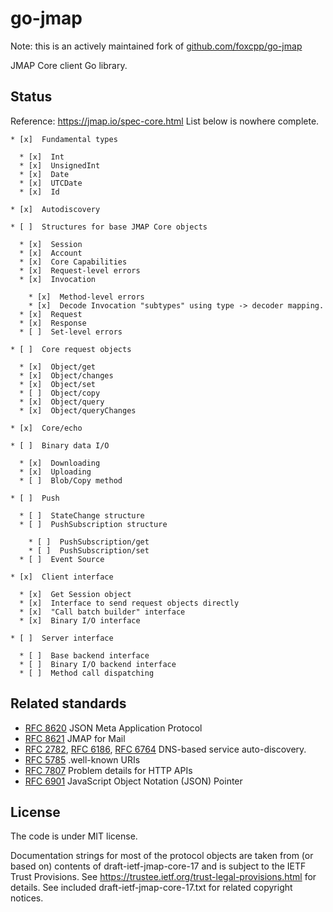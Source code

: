 # go-jmap

Note: this is an actively maintained fork of [github.com/foxcpp/go-jmap](https://github.com/foxcpp/go-jmap)

JMAP Core client Go library.

## Status
Reference: https://jmap.io/spec-core.html List below is nowhere complete.

    * [x]  Fundamental types
      
      * [x]  Int
      * [x]  UnsignedInt
      * [x]  Date
      * [x]  UTCDate
      * [x]  Id

    * [x]  Autodiscovery

    * [ ]  Structures for base JMAP Core objects
      
      * [x]  Session
      * [x]  Account
      * [x]  Core Capabilities
      * [x]  Request-level errors
      * [x]  Invocation
        
        * [x]  Method-level errors
        * [x]  Decode Invocation "subtypes" using type -> decoder mapping.
      * [x]  Request
      * [x]  Response
      * [ ]  Set-level errors

    * [ ]  Core request objects
      
      * [x]  Object/get
      * [x]  Object/changes
      * [x]  Object/set
      * [ ]  Object/copy
      * [x]  Object/query
      * [x]  Object/queryChanges

    * [x]  Core/echo

    * [ ]  Binary data I/O
      
      * [x]  Downloading
      * [x]  Uploading
      * [ ]  Blob/Copy method

    * [ ]  Push
      
      * [ ]  StateChange structure
      * [ ]  PushSubscription structure
        
        * [ ]  PushSubscription/get
        * [ ]  PushSubscription/set
      * [ ]  Event Source

    * [x]  Client interface
      
      * [x]  Get Session object
      * [x]  Interface to send request objects directly
      * [x]  "Call batch builder" interface
      * [x]  Binary I/O interface

    * [ ]  Server interface
      
      * [ ]  Base backend interface
      * [ ]  Binary I/O backend interface
      * [ ]  Method call dispatching



## Related standards

- [RFC 8620]
  JSON Meta Application Protocol
- [RFC 8621]
  JMAP for Mail
- [RFC 2782], [RFC 6186], [RFC 6764]
  DNS-based service auto-discovery.
- [RFC 5785]
  .well-known URIs
- [RFC 7807]
  Problem details for HTTP APIs
- [RFC 6901]
  JavaScript Object Notation (JSON) Pointer

## License 

The code is under MIT license.

Documentation strings for most of the protocol objects are taken from (or based
on) contents of draft-ietf-jmap-core-17 and is subject to the IETF Trust
Provisions. See https://trustee.ietf.org/trust-legal-provisions.html for
details. See included draft-ietf-jmap-core-17.txt for related copyright
notices.


[RFC 8620]: https://tools.ietf.org/html/rfc8620
[RFC 8621]: https://tools.ietf.org/html/rfc8621
[RFC 2782]: https://tools.ietf.org/html/rfc2782
[RFC 6186]: https://tools.ietf.org/html/rfc6186
[RFC 6764]: https://tools.ietf.org/html/rfc6764
[RFC 5785]: https://tools.ietf.org/html/rfc5785
[RFC 7807]: https://tools.ietf.org/html/rfc7807
[RFC 6901]: https://tools.ietf.org/html/rfc6901
